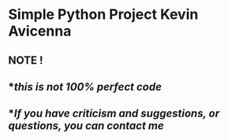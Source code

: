 # **Simple Python Project Kevin Avicenna**

## **NOTE !**
## ****this is not 100% perfect code***
## ****If you have criticism and suggestions, or questions, you can contact me***